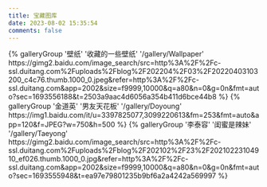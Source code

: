 ```yaml
---
title: 宝藏图库
date: 2023-08-02 15:35:54
comments: false
---
```


<div class="gallery-group-main">
{% galleryGroup '壁纸' '收藏的一些壁纸' '/gallery/Wallpaper' https://gimg2.baidu.com/image_search/src=http%3A%2F%2Fc-ssl.duitang.com%2Fuploads%2Fblog%2F202204%2F03%2F20220403103200_c4c76.thumb.1000_0.jpeg&refer=http%3A%2F%2Fc-ssl.duitang.com&app=2002&size=f9999,10000&q=a80&n=0&g=0n&fmt=auto?sec=1693556188&t=2503a9aac4d6056a354b411d6bce44b8 %}
{% galleryGroup '金道英' '男友天花板' '/gallery/Doyoung' https://img1.baidu.com/it/u=3397825077,3099220613&fm=253&fmt=auto&app=120&f=JPEG?w=750&h=500 %}
{% galleryGroup '李泰容' '闺蜜是辣妹' '/gallery/Taeyong' https://gimg2.baidu.com/image_search/src=http%3A%2F%2Fc-ssl.duitang.com%2Fuploads%2Fblog%2F202102%2F23%2F20210223104910_ef026.thumb.1000_0.jpg&refer=http%3A%2F%2Fc-ssl.duitang.com&app=2002&size=f9999,10000&q=a80&n=0&g=0n&fmt=auto?sec=1693555948&t=ea97e79801235b9bf6a2a4242a569997 %}
</div>

